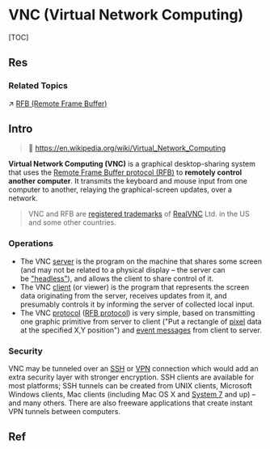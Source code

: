 # VNC (Virtual Network Computing)

[TOC]



## Res
### Related Topics
↗ [RFB (Remote Frame Buffer)](../../📌%20Computer%20Networking%20Basics/0x01%20Application%20Layer/Messaging%20&%20Remote%20Accessing/RFB%20(Remote%20Frame%20Buffer)/RFB%20(Remote%20Frame%20Buffer).md)



## Intro
> 🔗 https://en.wikipedia.org/wiki/Virtual_Network_Computing

**Virtual Network Computing (VNC)** is a graphical desktop-sharing system that uses the [Remote Frame Buffer protocol (RFB)](https://en.wikipedia.org/wiki/RFB_protocol) to **remotely control another computer**. It transmits the keyboard and mouse input from one computer to another, relaying the graphical-screen updates, over a network.

> VNC and RFB are [registered trademarks](https://en.wikipedia.org/wiki/Registered_trademark "Registered trademark") of [RealVNC](https://en.wikipedia.org/wiki/RealVNC "RealVNC") Ltd. in the US and some other countries.


### Operations
- The VNC [server](https://en.wikipedia.org/wiki/Server_(computing) "Server (computing)") is the program on the machine that shares some screen (and may not be related to a physical display – the server can be ["headless"](https://en.wikipedia.org/wiki/Headless_system "Headless system")), and allows the client to share control of it.
- The VNC [client](https://en.wikipedia.org/wiki/Client_(computing) "Client (computing)") (or viewer) is the program that represents the screen data originating from the server, receives updates from it, and presumably controls it by informing the server of collected local input.
- The VNC [protocol](https://en.wikipedia.org/wiki/Communications_protocol "Communications protocol") ([RFB protocol](https://en.wikipedia.org/wiki/RFB_protocol "RFB protocol")) is very simple, based on transmitting one graphic primitive from server to client ("Put a rectangle of [pixel](https://en.wikipedia.org/wiki/Pixel "Pixel") data at the specified X,Y position") and [event messages](https://en.wikipedia.org/wiki/Event-driven_programming "Event-driven programming") from client to server.


### Security
VNC may be tunneled over an [SSH](https://en.wikipedia.org/wiki/Secure_Shell "Secure Shell") or [VPN](https://en.wikipedia.org/wiki/Virtual_private_network "Virtual private network") connection which would add an extra security layer with stronger encryption. SSH clients are available for most platforms; SSH tunnels can be created from UNIX clients, Microsoft Windows clients, Mac clients (including Mac OS X and [System 7](https://en.wikipedia.org/wiki/System_7 "System 7") and up) – and many others. There are also freeware applications that create instant VPN tunnels between computers.



## Ref

